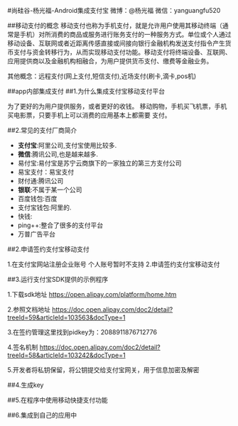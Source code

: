 

#尚硅谷-杨光福-Android集成支付宝
微博：@杨光福
微信：yanguangfu520


##移动支付的概念
  移动支付也称为手机支付，就是允许用户使用其移动终端（通常是手机）对所消费的商品或服务进行账务支付的一种服务方式。单位或个人通过移动设备、互联网或者近距离传感直接或间接向银行金融机构发送支付指令产生货币支付与资金转移行为，从而实现移动支付功能。移动支付将终端设备、互联网、应用提供商以及金融机构相融合，为用户提供货币支付、缴费等金融业务。
 
  其他概念：远程支付(网上支付,短信支付),近场支付(刷卡,滴卡,pos机)

##app内部集成支付
##1.为什么集成支付宝移动支付平台 
  
  为了更好的为用户提供服务，或者更好的收钱。
  移动购物，手机买飞机票，手机买电影票，只要手机上可以消费的应用基本上都需要
  支付。
  
##2.常见的支付厂商简介
* **支付宝**:阿里公司,支付宝使用比较多.
* **微信**:腾讯公司,也是越来越多.
* 易付宝:易付宝是苏宁云商旗下的一家独立的第三方支付公司
* 易宝支付：易宝支付
* 财付通:腾讯公司
* **银联**:不属于某一个公司
* 百度钱包:百度
* 支付宝钱包:阿里的.
* 快钱:
* ping++:整合了很多的支付平台  
* 万普广告平台


##2.申请签约支付宝移动支付
   
   1.在支付宝网站注册企业账号
   个人账号暂时不支持
   2.申请签约支付宝移动支付
   


##3.运行支付宝SDK提供的示例程序 

1.下载sdk地址
https://open.alipay.com/platform/home.htm

2.参照文档地址
https://doc.open.alipay.com/doc2/detail?treeId=59&articleId=103563&docType=1

3.在签约管理这里找到pidkey为：2088911876712776

4.签名机制
https://doc.open.alipay.com/doc2/detail?treeId=58&articleId=103242&docType=1

5.开发者将私钥保留，将公钥提交给支付宝网关，用于信息加密及解密



##4.生成key


##5.在程序中使用移动快捷支付功能 


##6.集成到自己的应用中